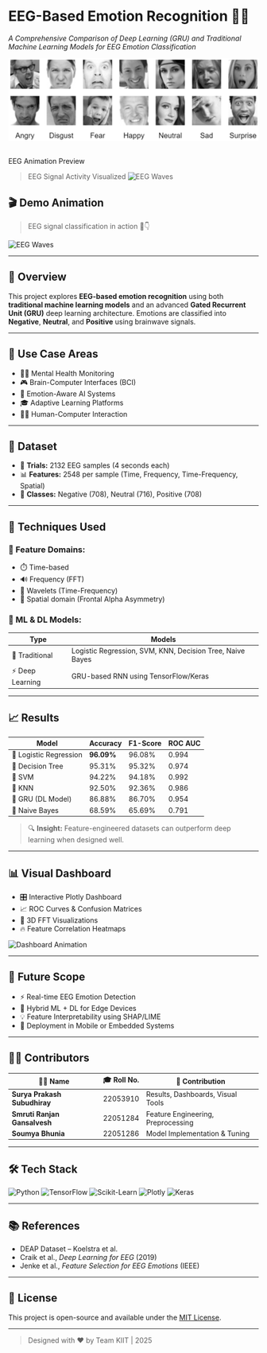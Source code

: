 # EEG-Based Emotion Recognition 🎯🧠  
*A Comprehensive Comparison of Deep Learning (GRU) and Traditional Machine Learning Models for EEG Emotion Classification*

![EEG Signal Overview](electronics-12-02707-g001.png)

##
EEG Animation Preview
> EEG Signal Activity Visualized
![EEG Waves](https://media4.giphy.com/media/v1.Y2lkPTc5MGI3NjExc2tiYnBhOGYwNjNvYnBxY3gxajcyNG5vM2V2a2xqbHl0OTV6OWhjbyZlcD12MV9pbnRlcm5hbF9naWZfYnlfaWQmY3Q9Zw/l44QzsOLXxcrigdgI/giphy.gif)

## 🎬 Demo Animation

> EEG signal classification in action 🎥👇

![EEG Waves](https://media.giphy.com/media/SWoSkN6DxTszqIKEqv/giphy.gif)

---

## 📌 Overview

This project explores **EEG-based emotion recognition** using both **traditional machine learning models** and an advanced **Gated Recurrent Unit (GRU)** deep learning architecture. Emotions are classified into **Negative**, **Neutral**, and **Positive** using brainwave signals.

---

## 🧠 Use Case Areas

- 🧘‍♂️ Mental Health Monitoring  
- 🎮 Brain-Computer Interfaces (BCI)  
- 🤖 Emotion-Aware AI Systems  
- 🎓 Adaptive Learning Platforms  
- 🧑‍💻 Human-Computer Interaction

---

## 📂 Dataset

- 👥 **Trials:** 2132 EEG samples (4 seconds each)  
- 📊 **Features:** 2548 per sample (Time, Frequency, Time-Frequency, Spatial)
- 🎯 **Classes:** Negative (708), Neutral (716), Positive (708)

---

## 🧪 Techniques Used

### 🧱 Feature Domains:
- ⏱️ Time-based
- 🔊 Frequency (FFT)
- 🌊 Wavelets (Time-Frequency)
- 🧭 Spatial domain (Frontal Alpha Asymmetry)

### 🧠 ML & DL Models:
| Type | Models |
|------|--------|
| 💼 Traditional | Logistic Regression, SVM, KNN, Decision Tree, Naive Bayes |
| ⚡ Deep Learning | GRU-based RNN using TensorFlow/Keras |

---

## 📈 Results

| Model              | Accuracy | F1-Score | ROC AUC |
|-------------------|----------|----------|---------|
| 🥇 Logistic Regression | **96.09%** | 96.08% | 0.994 |
| 🌲 Decision Tree      | 95.31% | 95.32% | 0.974 |
| 💫 SVM                | 94.22% | 94.18% | 0.992 |
| 🧊 KNN                | 92.50% | 92.36% | 0.986 |
| 🧠 GRU (DL Model)     | 86.88% | 86.70% | 0.954 |
| 🧮 Naive Bayes        | 68.59% | 65.69% | 0.791 |

> 🔍 **Insight:** Feature-engineered datasets can outperform deep learning when designed well.

---

## 📊 Visual Dashboard

- 🎛️ Interactive Plotly Dashboard  
- 📈 ROC Curves & Confusion Matrices  
- 🧠 3D FFT Visualizations  
- 🔥 Feature Correlation Heatmaps

![Dashboard Animation](https://media.giphy.com/media/VbnUQpnihPSIgIXuZv/giphy.gif)

---

## 🔮 Future Scope

- ⚡ Real-time EEG Emotion Detection
- 🤖 Hybrid ML + DL for Edge Devices
- 💡 Feature Interpretability using SHAP/LIME
- 📲 Deployment in Mobile or Embedded Systems

---

## 🧑‍💻 Contributors

| 👨‍🎓 Name | 🎓 Roll No. | 🔧 Contribution |
|----------|------------|-----------------|
| **Surya Prakash Subudhiray** | 22053910 | Results, Dashboards, Visual Tools |
| **Smruti Ranjan Gansalvesh** | 22051284 | Feature Engineering, Preprocessing |
| **Soumya Bhunia** | 22051286 | Model Implementation & Tuning |

---

## 🛠️ Tech Stack

![Python](https://img.shields.io/badge/Python-3.10-blue?logo=python&style=flat-square)
![TensorFlow](https://img.shields.io/badge/TensorFlow-2.x-orange?logo=tensorflow&style=flat-square)
![Scikit-Learn](https://img.shields.io/badge/Scikit--Learn-ML-yellow?logo=scikit-learn&style=flat-square)
![Plotly](https://img.shields.io/badge/Plotly-Visuals-9cf?logo=plotly&style=flat-square)
![Keras](https://img.shields.io/badge/Keras-DL-red?logo=keras&style=flat-square)

---

## 📚 References

- DEAP Dataset – Koelstra et al.
- Craik et al., *Deep Learning for EEG* (2019)
- Jenke et al., *Feature Selection for EEG Emotions* (IEEE)

---

## 📎 License

This project is open-source and available under the [MIT License](LICENSE).

---

> Designed with ❤️ by Team KIIT | 2025

